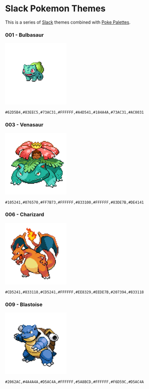 # Slack Pokemon Themes

This is a series of [Slack](https://slack.com/) themes combined with [Poke Palettes](http://pokepalettes.com/).

### 001 - Bulbasaur

<img src="assets/001.png" width="200">

```
#62D5B4,#83EEC5,#73AC31,#FFFFFF,#A4D541,#184A4A,#73AC31,#AC0031
```

### 003 - Venasaur

<img src="assets/003.png" width="200">

```
#105241,#076570,#FF7B73,#FFFFFF,#833100,#FFFFFF,#83DE7B,#DE4141
```

### 006 - Charizard

<img src="assets/006.png" width="200">

```
#CD5241,#833118,#CD5241,#FFFFFF,#EE8329,#EEDE7B,#207394,#833118
```

### 009 - Blastoise

<img src="assets/009.png" width="200">

```
#2062AC,#4A4A4A,#D5AC4A,#FFFFFF,#5A8BCD,#FFFFFF,#F6D59C,#D5AC4A
```